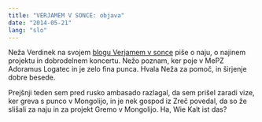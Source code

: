 ```yaml
---
title: "VERJAMEM V SONCE: objava"
date: "2014-05-21"
lang: "slo"
---
```


Neža Verdinek na svojem [blogu Verjamem v sonce](http://nezav.blogspot.com/2014/05/koncert-dobrih-src.html "Verjamem v sonce") piše o naju, o najinem projektu in dobrodelnem koncertu. Nežo poznam, ker poje v MePZ Adoramus Logatec in je zelo fina punca. Hvala Neža za pomoč, in širjenje dobre besede.

Prejšnji teden sem pred rusko ambasado razlagal, da sem prišel zaradi vize, ker greva s punco v Mongolijo, in je nek gospod iz Zreč povedal, da so že slišali za naju in za projekt Gremo v Mongolijo. Ha, Wie Kalt ist das?
